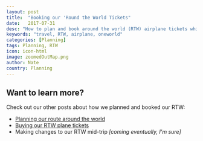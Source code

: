 ```yaml
---
layout: post
title:  "Booking our 'Round the World Tickets"
date:   2017-07-31
desc: "How to plan and book around the world (RTW) airplane tickets while saving thousands of dollars per person"
keywords: "travel, RTW, airplane, oneworld"
categories: [Planning]
tags: Planning, RTW
icon: icon-html
image: zoomedOutMap.png
author: Nate
country: Planning
---
```


## Want to learn more? 

Check out our other posts about how we planned and booked our RTW: 

- [Planning our route around the world]()
- [Buying our RTW plane tickets]()
- Making changes to our RTW mid-trip _[coming eventually, I'm sure]_
